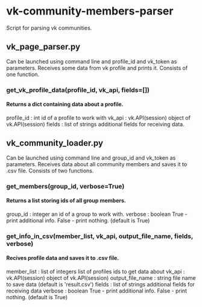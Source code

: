 # vk-community-members-parser
Script for parsing vk communities.

## vk_page_parser.py
Can be launched using command line and profile_id and vk_token as parameters. Receives some data from vk profile and prints it.
Consists of one function.
###  get_vk_profile_data(profile_id, vk_api, fields=[])
####  Returns a dict containing data about a profile.
  profile_id : int
      id of a profile to work with
  vk_api : vk.API(session)
      object of vk.API(session)
  fields : list of strings
      additional fields for receiving data.
      

## vk_community_loader.py
Can be launched using command line and group_id and vk_token as parameters. Receives data about all community members and saves it to .csv file. 
Consists of two functions.
###  get_members(group_id, verbose=True)
####  Returns a list storing ids of all group members.
  group_id : integer
      an id of a group to work with.
  verbose : boolean 
      True - print additional info. False - print nothing. (default is True)
### get_info_in_csv(member_list, vk_api, output_file_name, fields, verbose)
####  Recives profile data and saves it to .csv file.
  member_list : list of integers
      list of profiles ids to get data about
  vk_api : vk.API(session)
      object of vk.API(session)
  output_file_name : string
     file name to save data (default is 'result.csv')
  fields : list of strings
      additional fields for receiving data
  verbose : boolean 
            True - print additional info. False - print nothing. (default is True)

      
      
 
